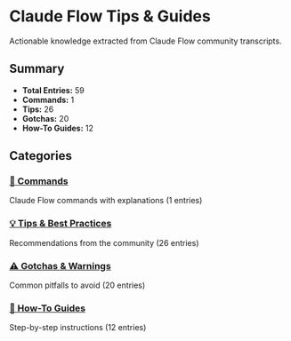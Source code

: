 # Claude Flow Tips & Guides

Actionable knowledge extracted from Claude Flow community transcripts.

## Summary
- **Total Entries:** 59
- **Commands:** 1
- **Tips:** 26
- **Gotchas:** 20
- **How-To Guides:** 12

## Categories

### [📝 Commands](commands.md)
Claude Flow commands with explanations (1 entries)

### [💡 Tips & Best Practices](tips.md)
Recommendations from the community (26 entries)

### [⚠️ Gotchas & Warnings](gotchas.md)
Common pitfalls to avoid (20 entries)

### [🔧 How-To Guides](howTos.md)
Step-by-step instructions (12 entries)


